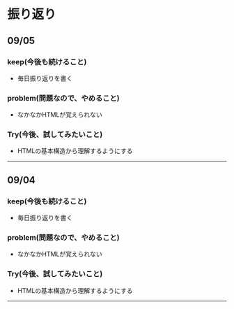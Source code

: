 # 振り返り

## 09/05

### keep(今後も続けること)

- 毎日振り返りを書く

### problem(問題なので、やめること)

- なかなかHTMLが覚えられない

### Try(今後、試してみたいこと)

- HTMLの基本構造から理解するようにする

---
## 09/04

### keep(今後も続けること)

- 毎日振り返りを書く

### problem(問題なので、やめること)

- なかなかHTMLが覚えられない

### Try(今後、試してみたいこと)

- HTMLの基本構造から理解するようにする

---